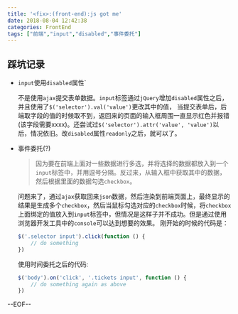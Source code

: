 ```yaml
---
title: '<fix>:(front-end):js got me'
date: 2018-08-04 12:42:38
categories: FrontEnd
tags: ["前端","input","disabled","事件委托"]
---
```


## 踩坑记录


- `input`使用`disabled`属性`

   不是使用`ajax`提交表单数据。`input`标签通过`jQuery`增加`disabled`属性之后，并且使用了`$('selector').val('value')`更改其中的值，
   当提交表单后，后端取字段的值的时候取不到，返回来的页面的输入框周围一直显示红色并报错(该字段需要xxxx)。还尝试过`$('selector').attr('value', 'value')`以后，情况依旧。改`disabled`属性`readonly`之后，就可以了。

- 事件委托(?)

   > 因为要在前端上面对一些数据进行多选，并将选择的数据都放入到一个`input`标签中，并用逗号分隔。反过来，从输入框中获取其中的数据，然后根据里面的数据勾选`checkbox`。

   问题来了，通过`ajax`获取回来`json`数据，然后渲染到前端页面上，最终显示的结果是生成多个`checkbox`，然后当鼠标勾选对应的`checkbox`时候，将`checkbox`上面绑定的值放入到`input`标签中，但情况是这样子并不成功。但是通过使用浏览器开发工具中的`console`可以达到想要的效果。
   刚开始的时候的代码是：
   ```js
   $('.selector input').click(function () {
       // do something
   })
   ```
   使用时间委托之后的代码:
   ```js
   $('body').on('click', '.tickets input', function () {
       // do something again as above
   })
   ```

--EOF--
